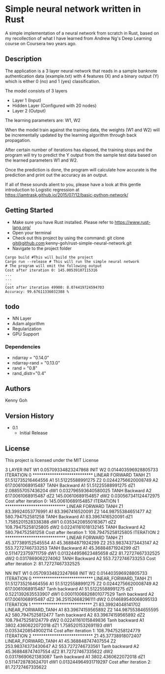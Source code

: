 # Simple neural network written in Rust

A simple implementation of a neural network from scratch in Rust, based on my recollection of what I have learned from Andrew Ng's Deep Learning course on Coursera
two years ago.

## Description
The application is a 3 layer neural network that reads in a sample banknote authentication data (example.txt)
with 4 features (X) and a binary output (Y) which is either 0 (no) and 1 (yes) classification.

The model consists of 3 layers
- Layer 1 (Input)
- Hidden Layer (Configured with 20 nodes)
- Layer 2 (Output)

The learning parameters are:
W1, W2 

When the model train against the training data, the weights (W1 and W2) will be incrementally
updated by the learning algorithm through back propagation.

After certain number of iterations has elapsed, the training stops and the program will try
to predict the Y output from the sample test data based on the learned parameters W1 and W2.

Once the prediction is done, the program will calculate how accurate is the prediction and print out the accuracy as an output. 

If all of these sounds alient to you, please have a look at this gentle introduction to Logistic regression at
https://iamtrask.github.io/2015/07/12/basic-python-network/

## Getting Started
- Make sure you have Rust installed. Please refer to https://www.rust-lang.org/
- Open your terminal
- Check out this project by using the command: git clone git@github.com:kenny-goh/rust-simple-neural-network.git
- Navigate to the project folder
```shell
Cargo build #This will build the project
Cargo run --release # This will run the simple neural network 
# The program will emit the following output
Cost after iteration 0: 145.00539107115316
...
...
...
Cost after iteration 49900: 8.074419724594703
Accuracy: 99.67611336032388 %
```

## todo
- NN Layer
- Adam algorithm
- Regularization
- GPU Support



### Dependencies
* ndarray = "0.14.0"
* ndarray-rand = "0.13.0"
* rand = "0.8"
* rand_distr="0.4"

## Authors
Kenny Goh

## Version History
* 0.1
    * Initial Release

## License

This project is licensed under the MIT License 





3 LAYER
INIT W1 0.05709334823247868
INIT W2 0.014403596928805733
ITERATION 0 ****************************
LINEAR FORWARD TANH
Z1 51.512735216464556
A1 51.51225588991275
Z2 0.02442756620008749
A2 617.0061068915487
TANH Backward A1 51.51225588991275
dZ1 2.088557057436204
dW1 0.032796593640580025
TANH Backward A2 617.0061068915487
dZ2 145.00610689154857
dW2 0.030567341124472975
Cost after iteration 0: 145.00610689154857
ITERATION 1 ****************************
LINEAR FORWARD TANH
Z1 83.39924053776991
A1 83.3967416520091
Z2 144.98755384651477
A2 580.794752581258
TANH Backward A1 83.3967416520091
dZ1 1.7585201528338388
dW1 0.03534208550163671
dZ2 108.79475258125805
dW2 0.02241161018132145
TANH Backward A2 580.794752581258
Cost after iteration 1: 108.79475258125805
ITERATION 2 ****************************
LINEAR FORWARD TANH
Z1 45.377389152545554
A1 45.36884871924299
Z2 253.98374373443147
A2 553.7272746733253
TANH Backward A1 45.36884871924299
dZ1 0.5114723759711759
dW1 0.013244958623485658
dZ2 81.72727467332525
dW2 0.0317869062274062
TANH Backward A2 553.7272746733253
Cost after iteration 2: 81.72727467332525


NN
INIT W1 0.05709334823247868
INIT W2 0.014403596928805733
ITERATION 0 ****************************
LINEAR_FORWARD_TANH
Z1 51.512735216464556
A1 51.51225588991275
Z2 0.02442756620008749
A2 617.0061068915487
Tanh backward A1 51.51225588991275
dZ1 0.5221392635533907
dW1 0.00011006826801077529
Tanh backward A2 617.0061068915487
dZ2 36.25152668296111
dW2 0.014689540068095133
ITERATION 1 ****************************
Z1 83.39924048141702
LINEAR_FORWARD_TANH
A1 83.39674159565892
Z2 144.98755384655595
A2 580.7947525812477
Tanh backward A2 83.39674159565892
dZ2 108.79475258124779
dW2 0.02241161015849836
Tanh backward A1 3802.4360622072018
dZ1 1.7585201532691193
dW1 0.03534208549002114
Cost after iteration 1: 108.79475258124779
ITERATION 2 ****************************
Z1 45.37738918072407
LINEAR_FORWARD_TANH
A1 45.368848747407554
Z2 253.98374373430647
A2 553.7272746733561
Tanh backward A2 45.368848747407554
dZ2 81.72727467335622
dW2 0.03178690621383087
Tanh backward A1 3802.4360622072018
dZ1 0.5114728783624701
dW1 0.013244964931719297
Cost after iteration 2: 81.72727467335622
